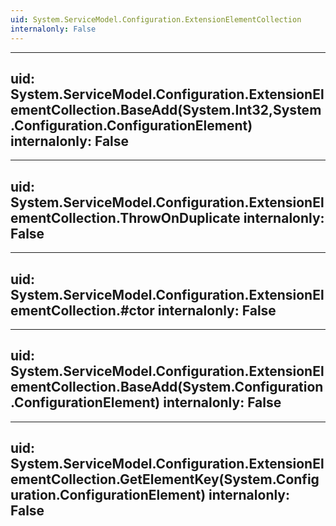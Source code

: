 ```yaml
---
uid: System.ServiceModel.Configuration.ExtensionElementCollection
internalonly: False
---
```


---
uid: System.ServiceModel.Configuration.ExtensionElementCollection.BaseAdd(System.Int32,System.Configuration.ConfigurationElement)
internalonly: False
---

---
uid: System.ServiceModel.Configuration.ExtensionElementCollection.ThrowOnDuplicate
internalonly: False
---

---
uid: System.ServiceModel.Configuration.ExtensionElementCollection.#ctor
internalonly: False
---

---
uid: System.ServiceModel.Configuration.ExtensionElementCollection.BaseAdd(System.Configuration.ConfigurationElement)
internalonly: False
---

---
uid: System.ServiceModel.Configuration.ExtensionElementCollection.GetElementKey(System.Configuration.ConfigurationElement)
internalonly: False
---
